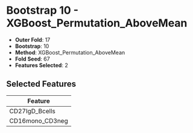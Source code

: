 # Bootstrap 10 - XGBoost_Permutation_AboveMean

- **Outer Fold**: 17
- **Bootstrap**: 10
- **Method**: XGBoost_Permutation_AboveMean
- **Fold Seed**: 67
- **Features Selected**: 2

## Selected Features

| Feature |
|---------|
| CD27IgD_Bcells |
| CD16mono_CD3neg |

